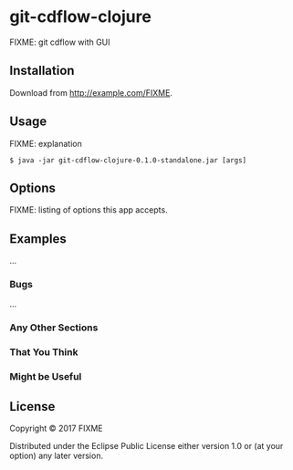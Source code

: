 # git-cdflow-clojure

FIXME: git cdflow with GUI

## Installation

Download from http://example.com/FIXME.

## Usage

FIXME: explanation

    $ java -jar git-cdflow-clojure-0.1.0-standalone.jar [args]

## Options

FIXME: listing of options this app accepts.

## Examples

...

### Bugs

...

### Any Other Sections
### That You Think
### Might be Useful

## License

Copyright © 2017 FIXME

Distributed under the Eclipse Public License either version 1.0 or (at
your option) any later version.
